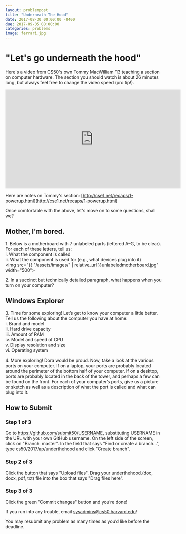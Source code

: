 ```yaml
---
layout: problempost
title: "Underneath The Hood"
date: 2017-08-30 00:00:00 -0400
due: 2017-09-05 08:00:00
categories: problems
image: ferrari.jpg
---
```


# "Let's go underneath the hood"

Here's a video from CS50's own Tommy MacWilliam '13 teaching a section on computer hardware. The section you should watch is about 26 minutes long, but always feel free to change the video speed (pro tip!).

<iframe width="560" height="315" src="https://www.youtube.com/embed/Q2mOfJSG7rc?start=22&end=2175" frameborder="0" allowfullscreen></iframe>

Here are notes on Tommy's section:
[http://cse1.net/recaps/1-powerup.html](http://cse1.net/recaps/1-powerup.html)

Once comfortable with the above, let's move on to some questions, shall we?

## Mother, I'm bored.
1\. Below is a motherboard with 7 unlabeled parts (lettered A–G, to be clear). For each of these letters, tell us:<br>
  i. What the component is called <br>
  ii. What the component is used for (e.g., what devices plug into it)<br>
<img src="{{ "/assets/images/" | relative_url }}unlabeledmotherboard.jpg" width="500">

2\. In a succinct but technically detailed paragraph, what happens when you turn on your computer?

## Windows Explorer
3\. Time for some exploring! Let’s get to know your computer a little better. Tell us the following about the computer you have at home: <br>
i. Brand and model <br>
ii. Hard drive capacity <br>
iii. Amount of RAM <br>
iv. Model and speed of CPU <br>
v. Display resolution and size <br>
vi. Operating system

4\. More exploring! Dora would be proud. Now, take a look at the various ports on your computer. If on a laptop, your ports are probably located around the perimeter of the bottom half of your computer. If on a desktop, ports are probably located in the back of the tower, and perhaps a few can be found on the front. For each of your computer’s ports, give us a picture or
sketch as well as a description of what the port is called and what can plug into it.

## How to Submit

### Step 1 of 3

Go to https://github.com/submit50/USERNAME, substituting USERNAME in the URL with your own GitHub username. On the left side of the screen, click on "Branch: master". In the field that says "Find or create a branch…​", type cs50/2017/ap/underthehood and click "Create branch".

### Step 2 of 3

Click the button that says "Upload files". Drag your underthehood.(doc, docx, pdf, txt) file into the box that says "Drag files here".

### Step 3 of 3

Click the green "Commit changes" button and you’re done!

If you run into any trouble, email sysadmins@cs50.harvard.edu!

You may resubmit any problem as many times as you’d like before the deadline.
